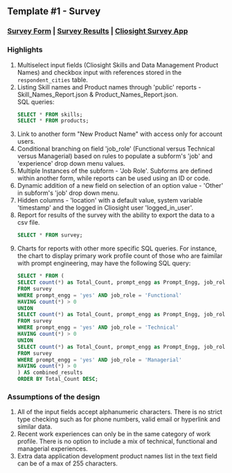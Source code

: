 ## Template #1 - Survey 
     
### [Survey Form](https://app1.cliosight.com/app/forms/221/show/public?noNavbar=true)  |  [Survey Results](https://app1.cliosight.com/app/pages/158/show?noNavbar=true)  |  [Cliosight Survey App](https://app1.cliosight.com/app/applications/17/show)            

### Highlights      
1. Multiselect input fields (Cliosight Skills and Data Management Product Names) and checkbox input with references stored in the `respondent_cities` table.       
2. Listing Skill names and Product names through 'public' reports - Skill_Names_Report.json & Product_Names_Report.json.    
   SQL queries:
   ``` sql
   SELECT * FROM skills;     
   SELECT * FROM products;
   ```
3. Link to another form "New Product Name" with access only for account users.    
4. Conditional branching on field 'job_role' (Functional versus Technical versus Managerial) based on rules to populate a subform's 'job' and 'experience' drop down menu values.     
5. Multiple Instances of the subform - 'Job Role'. Subforms are defined within another form, while reports can be used using an ID or code.                     
6. Dynamic addition of a new field on selection of an option value - 'Other' in subform's 'job' drop down menu.       
7. Hidden columns - 'location' with a default value, system variable 'timestamp' and the logged in Cliosight user 'logged_in_user'.
8. Report for results of the survey with the ability to export the data to a csv file.             
   ``` sql
   SELECT * FROM survey;     
   ```
9. Charts for reports with other more specific SQL queries.
   For instance, the chart to display primary work profile count of those who are faimilar with prompt engineering, may have the following SQL query:         
   ``` sql   
   SELECT * FROM (
   SELECT count(*) as Total_Count, prompt_engg as Prompt_Engg, job_role as Job_Role
   FROM survey 
   WHERE prompt_engg = 'yes' AND job_role = 'Functional'
   HAVING count(*) > 0
   UNION
   SELECT count(*) as Total_Count, prompt_engg as Prompt_Engg, job_role as Job_Role
   FROM survey 
   WHERE prompt_engg = 'yes' AND job_role = 'Technical'
   HAVING count(*) > 0
   UNION
   SELECT count(*) as Total_Count, prompt_engg as Prompt_Engg, job_role as Job_Role
   FROM survey 
   WHERE prompt_engg = 'yes' AND job_role = 'Managerial'
   HAVING count(*) > 0
   ) AS combined_results
   ORDER BY Total_Count DESC;  
   ```
### Assumptions of the design      
1. All of the input fields accept alphanumeric characters. There is no strict type checking such as for phone numbers, valid email or hyperlink and similar data.
2. Recent work experiences can only be in the same category of work profile. There is no option to include a mix of technical, functional and managerial experiences.
3. Extra data application development product names list in the text field can be of a max of 255 characters.    

